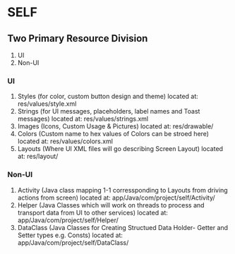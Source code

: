 # SELF

## Two Primary Resource Division

1. UI
2. Non-UI

### UI

1. Styles (for color, custom button design and theme)
   located at: res/values/style.xml
2. Strings (for UI messages, placeholders, label names and Toast messages)
    located at: res/values/strings.xml
3. Images (Icons, Custom Usage & Pictures)
    located at: res/drawable/
4. Colors (Custom name to hex values of Colors can be stroed here)
    located at: res/values/colors.xml
5. Layouts (Where UI XML files will go describing Screen Layout)
    located at: res/layout/

### Non-UI

1. Activity (Java class mapping 1-1 corressponding to Layouts from driving actions from screen)
    located at: app/Java/com/project/self/Activity/
2. Helper (Java Classes which will work on threads to process and transport data from UI to other services)
    located at: app/Java/com/project/self/Helper/
3. DataClass (Java Classes for Creating Structued Data Holder- Getter and Setter types e.g. Consts)
    located at: app/Java/com/project/self/DataClass/
